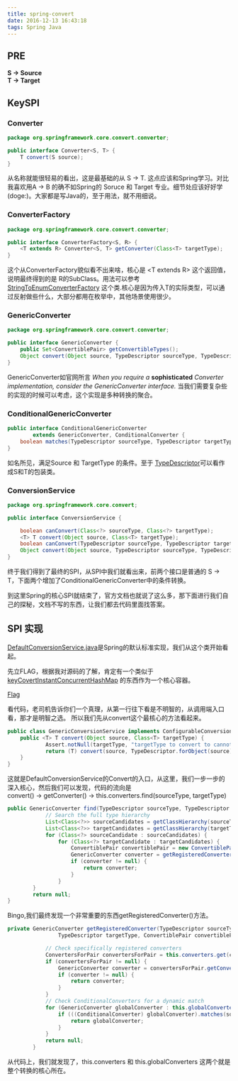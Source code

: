 ```yaml
---
title: spring-convert
date: 2016-12-13 16:43:18
tags: Spring Java
---
```


## PRE
**S -> Source**  
**T -> Target**

## KeySPI

### Converter
```java
package org.springframework.core.convert.converter;

public interface Converter<S, T> {
    T convert(S source);
}
```
从名称就能很轻易的看出，这是最基础的从 S -> T.  这点应该和Spring学习。对比我喜欢用A -> B 
的确不如Spring的 Soruce 和 Target 专业。细节处应该好好学(doge:)。大家都是写Java的，至于用法，就不用细说。

### ConverterFactory
```java
package org.springframework.core.convert.converter;

public interface ConverterFactory<S, R> {
    <T extends R> Converter<S, T> getConverter(Class<T> targetType);
}
```
这个从ConverterFactory貌似看不出来啥，核心是 \<T extends R> 这个返回值，说明最终得到的是 R的SubClass。用法可以参考 [StringToEnumConverterFactory](https://github.com/spring-projects/spring-framework/blob/bc14c5ba83e1f211628456bbccce7b2531aac58c/spring-core/src/main/java/org/springframework/core/convert/support/StringToEnumConverterFactory.java) 这个类.核心是因为传入T的实际类型，可以通过反射做些什么，大部分都用在枚举中，其他场景使用很少。

### GenericConverter
```java
package org.springframework.core.convert.converter;

public interface GenericConverter {
    public Set<ConvertiblePair> getConvertibleTypes();
    Object convert(Object source, TypeDescriptor sourceType, TypeDescriptor targetType);
}
```
GenericConverter如官网所言 *When you require a* **sophisticated**  *Converter implementation, consider the GenericConverter interface.*
当我们需要复杂些的实现的时候可以考虑，这个实现是多种转换的聚合。

### ConditionalGenericConverter
```java
public interface ConditionalGenericConverter
        extends GenericConverter, ConditionalConverter {
    boolean matches(TypeDescriptor sourceType, TypeDescriptor targetType);
}
```
如名所见，满足Source 和 TargetType 的条件。至于 [TypeDescriptor](https://github.com/spring-projects/spring-framework/blob/e49813f2c4c6bb645c0990b3bd0fc290fc7c9f8e/spring-core/src/main/java/org/springframework/core/convert/TypeDescriptor.java)可以看作成S和T的包装类。


### ConversionService
```java
package org.springframework.core.convert;

public interface ConversionService {

    boolean canConvert(Class<?> sourceType, Class<?> targetType);
    <T> T convert(Object source, Class<T> targetType);
    boolean canConvert(TypeDescriptor sourceType, TypeDescriptor targetType);
    Object convert(Object source, TypeDescriptor sourceType, TypeDescriptor targetType);
}
```
终于我们得到了最终的SPI，从SPI中我们就看出来，前两个接口是普通的 S -> T，下面两个增加了ConditionalGenericConverter中的条件转换。

到这里Spring的核心SPI就结束了，官方文档也就说了这么多，那下面进行我们自己的探秘，文档不写的东西，让我们都去代码里面找答案。

## SPI 实现
[DefaultConversionService.java](https://github.com/spring-projects/spring-framework/blob/b22a59a0c4ea118147dc45c563d68234b8692d97/spring-core/src/main/java/org/springframework/core/convert/support/DefaultConversionService.java)是Spring的默认标准实现，我们从这个类开始看起。

先立FLAG，根据我对源码的了解，肯定有一个类似于[keyCovertInstantConcurrentHashMap](https://github.com/yannxia/chameleon/blob/master/src/main/java/info/yannxia/java/chameleon/AbstractConvertFactory.java) 的东西作为一个核心容器。

[Flag](http://ww2.sinaimg.cn/large/759074fcjw1f0d87evnxdj21bc0qo0ws.jpg)

看代码，老司机告诉你们一个真理，从第一行往下看是不明智的，从调用端入口看，那才是明智之选。
所以我们先从convert这个最核心的方法看起来。

```java
public class GenericConversionService implements ConfigurableConversionService{
	public <T> T convert(Object source, Class<T> targetType) {
			Assert.notNull(targetType, "targetType to convert to cannot be null");
			return (T) convert(source, TypeDescriptor.forObject(source), TypeDescriptor.valueOf(targetType));
	}
}
```
这就是DefaultConversionService的Convert的入口，从这里，我们一步一步的深入核心，然后我们可以发现，代码的流向是  
convert() -> getConverter() -> this.converters.find(sourceType, targetType)

```java
public GenericConverter find(TypeDescriptor sourceType, TypeDescriptor targetType) {
			// Search the full type hierarchy
			List<Class<?>> sourceCandidates = getClassHierarchy(sourceType.getType());
			List<Class<?>> targetCandidates = getClassHierarchy(targetType.getType());
			for (Class<?> sourceCandidate : sourceCandidates) {
				for (Class<?> targetCandidate : targetCandidates) {
					ConvertiblePair convertiblePair = new ConvertiblePair(sourceCandidate, targetCandidate);
					GenericConverter converter = getRegisteredConverter(sourceType, targetType, convertiblePair);
					if (converter != null) {
						return converter;
					}
				}
		}
		return null;
}
```
Bingo,我们最终发现一个非常重要的东西getRegisteredConverter()方法。  

```java
private GenericConverter getRegisteredConverter(TypeDescriptor sourceType,
				TypeDescriptor targetType, ConvertiblePair convertiblePair) {

			// Check specifically registered converters
			ConvertersForPair convertersForPair = this.converters.get(convertiblePair);
			if (convertersForPair != null) {
				GenericConverter converter = convertersForPair.getConverter(sourceType, targetType);
				if (converter != null) {
					return converter;
				}
			}
			// Check ConditionalConverters for a dynamic match
			for (GenericConverter globalConverter : this.globalConverters) {
				if (((ConditionalConverter) globalConverter).matches(sourceType, targetType)) {
					return globalConverter;
				}
			}
			return null;
		}
```
从代码上，我们就发现了，this.converters 和 this.globalConverters 这两个就是整个转换的核心所在。

